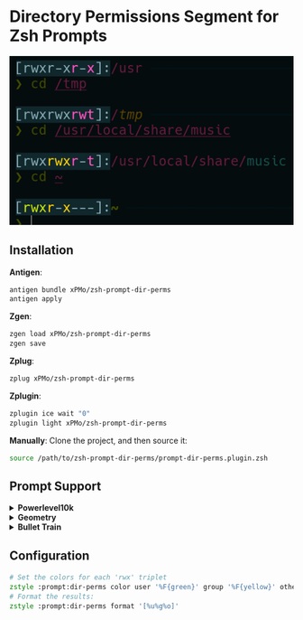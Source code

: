 # Directory Permissions Segment for Zsh Prompts

![Screenshot](https://raw.githubusercontent.com/xPMo/zsh-prompt-dir-perms/img/screenshot-0.png)

## Installation

**Antigen**:
```zsh
antigen bundle xPMo/zsh-prompt-dir-perms
antigen apply
```

**Zgen**:
```zsh
zgen load xPMo/zsh-prompt-dir-perms
zgen save
```


**Zplug**:
```zsh
zplug xPMo/zsh-prompt-dir-perms
```

**Zplugin**:
```zsh
zplugin ice wait "0"
zplugin light xPMo/zsh-prompt-dir-perms
```

**Manually**: Clone the project, and then source it:
```zsh
source /path/to/zsh-prompt-dir-perms/prompt-dir-perms.plugin.zsh
```


## Prompt Support

<details>
<summary><b> Powerlevel10k </b></summary>

<br/>

For [powerlevel10k](https://github.com/romkatv/powerlevel10k), add the following to your `.p10k.zsh`:

```zsh
typeset -g POWERLEVEL9K_LEFT_PROMPT_ELEMENTS=(
	... # segments you want before this segment
	dir_perms
	... # segments you want after this segment
)
function prompt_dir_perms () {
	local REPLY
	prompt_dir_perms::build
	p10k segment -t $REPLY
}
```
</details>

<details>
<summary><b> Geometry </b></summary>

<br/>

For [Geometry](https://github.com/geometry-zsh/geometry), add the following to your `.zshrc`:

```zsh
GEOMETRY_PROMPT=(
	... # segments you want before this segment
	prompt_dir_perms
	... # segments you want after this segment
)
function prompt_dir_perms () {
	local REPLY
	prompt_dir_perms::build
	print -P -n $REPLY
}
```
</details>

<details>
<summary><b> Bullet Train </b></summary>

<br/>

For [Bullet Train](https://github.com/caiogondim/bullet-train.zsh), add the following to your `.zshrc`:

```zsh
BULLETTRAIN_PROMPT_ORDER=(
	... # segments you want before this segment
	dir_perms
	... # segments you want after this segment
)
function prompt_dir_perms () {
	local REPLY
	prompt_dir_perms::build
	print -P -n $REPLY
}
```
</details>

## Configuration

```zsh
# Set the colors for each 'rwx' triplet
zstyle :prompt:dir-perms color user '%F{green}' group '%F{yellow}' other '%F{magenta}' default '%F{8}'
# Format the results:
zstyle :prompt:dir-perms format '[%u%g%o]'
```

